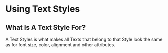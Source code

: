 # Using Text Styles
## What Is A Text Style For?
A Text Styles is what makes all Texts that belong to that Style look the same as for font size, color, alignment and other attributes.
